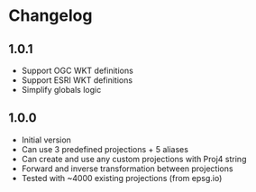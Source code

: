# Changelog

## 1.0.1

- Support OGC WKT definitions
- Support ESRI WKT definitions
- Simplify globals logic

## 1.0.0

- Initial version
- Can use 3 predefined projections + 5 aliases
- Can create and use any custom projections with Proj4 string
- Forward and inverse transformation between projections
- Tested with ~4000 existing projections (from epsg.io)
